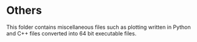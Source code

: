 # Others

This folder contains miscellaneous files such as plotting written in Python and C++ files converted into 64 bit executable files.
